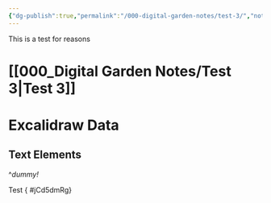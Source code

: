 ```yaml
---
{"dg-publish":true,"permalink":"/000-digital-garden-notes/test-3/","noteIcon":"","created":"2025-04-05T16:23:37.819-04:00","updated":"2025-04-05T16:47:09.549-04:00"}
---
```


This is a test for reasons




#  [[000_Digital Garden Notes/Test 3\|Test 3]] 

 
# Excalidraw Data

## Text Elements

^_dummy!_

Test
{ #jCd5dmRg}


